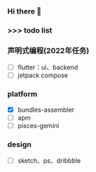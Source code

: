 ### Hi there 👋
### >>> todo list
### 声明式编程(2022年任务)
- [ ] flutter：ui、backend
- [ ] jetpack compose

### platform
- [x] bundles-assembler
- [ ] apm
- [ ] pisces-gemini

### design
- [ ] sketch、ps、dribbble
<!-- ### >>> task -->
<!-- <p align="left">
  <img src="https://github.com/JamesfChen/JamesfChen/blob/master/task.jpeg" width="150"/>
</p> -->
